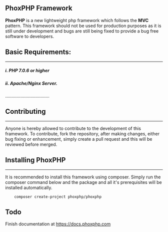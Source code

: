 ## PhoxPHP Framework

**PhoxPHP** is a new lightweight php framework which follows the **MVC** pattern. This framework should not be used for production purposes as it is still under development and bugs are still being fixed to provide a bug free software to developers.

## Basic Requirements:
---
##### **i.** PHP 7.0.6 or higher
##### **ii.** Apache/Nginx Server. 

...................................

## Contributing
---
Anyone is hereby allowed to contribute to the development of this framework. To contribute, fork the repository, after making changes, either bug fixing or enhancement, simply create a pull request and this will be reviewed before merged.

## Installing PhoxPHP
---
It is recommended to install this framework using composer. Simply run the composer command below and the package and all it's prerequisites will be installed automatically.

~~~
    composer create-project phoxphp/phoxphp
~~~

## Todo

Finish documentation at https://docs.phoxphp.com